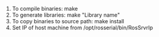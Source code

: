 1. To compile binaries: make
2. To generate libraries: make "Library name"
3. To copy binaries to source path: make install
4. Set IP of host machine from /opt/rosserial/bin/RosSrvrIp

